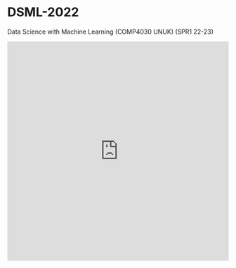# DSML-2022
Data Science with Machine Learning (COMP4030 UNUK) (SPR1 22-23)
<iframe src="https://docs.google.com/viewer?url=https://github.com/ethan-charles/DSML-2022/blob/main/DMA_final_report.pdf&embedded=true" width="100%" height="500" frameborder="0"></iframe>
